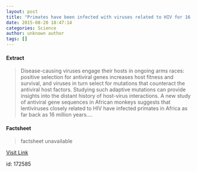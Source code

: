 ```yaml
---
layout: post
title: "Primates have been infected with viruses related to HIV for 16 million years"
date: 2015-08-20 18:47:14
categories: Science
author: unknown author
tags: []
---
```



#### Extract
>Disease-causing viruses engage their hosts in ongoing arms races: positive selection for antiviral genes increases host fitness and survival, and viruses in turn select for mutations that counteract the antiviral host factors. Studying such adaptive mutations can provide insights into the distant history of host-virus interactions. A new study of antiviral gene sequences in African monkeys suggests that lentiviruses closely related to HIV have infected primates in Africa as far back as 16 million years....

#### Factsheet
>factsheet unavailable

[Visit Link](http://www.sciencedaily.com/releases/2015/08/150820144714.htm)

id:  172585
